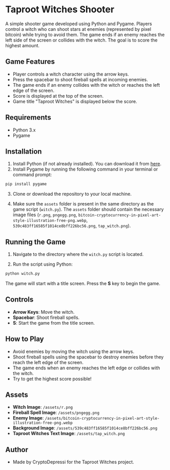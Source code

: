 
# Taproot Witches Shooter

A simple shooter game developed using Python and Pygame. Players control a witch who can shoot stars at enemies (represented by pixel bitcoin) while trying to avoid them. The game ends if an enemy reaches the left side of the screen or collides with the witch. The goal is to score the highest amount.

## Game Features
- Player controls a witch character using the arrow keys.
- Press the spacebar to shoot fireball spells at incoming enemies.
- The game ends if an enemy collides with the witch or reaches the left edge of the screen.
- Score is displayed at the top of the screen.
- Game title "Taproot Witches" is displayed below the score.

## Requirements

- Python 3.x
- Pygame

## Installation

1. Install Python (if not already installed). You can download it from [here](https://www.python.org/downloads/).
2. Install Pygame by running the following command in your terminal or command prompt:

```bash
pip install pygame
```

3. Clone or download the repository to your local machine.

4. Make sure the `assets` folder is present in the same directory as the game script (`witch.py`). The `assets` folder should contain the necessary image files (`r.png`, `pngegg.png`, `bitcoin-cryptocurrency-in-pixel-art-style-illustration-free-png.webp`, `539c483ff16585f1014ce8bff226bc56.png`, `tap_witch.png`).

## Running the Game

1. Navigate to the directory where the `witch.py` script is located.

2. Run the script using Python:

```bash
python witch.py
```

The game will start with a title screen. Press the **S** key to begin the game.

## Controls

- **Arrow Keys**: Move the witch.
- **Spacebar**: Shoot fireball spells.
- **S**: Start the game from the title screen.

## How to Play

- Avoid enemies by moving the witch using the arrow keys.
- Shoot fireball spells using the spacebar to destroy enemies before they reach the left edge of the screen.
- The game ends when an enemy reaches the left edge or collides with the witch.
- Try to get the highest score possible!

## Assets

- **Witch Image**: `/assets/r.png`
- **Fireball Spell Image**: `/assets/pngegg.png`
- **Enemy Image**: `/assets/bitcoin-cryptocurrency-in-pixel-art-style-illustration-free-png.webp`
- **Background Image**: `/assets/539c483ff16585f1014ce8bff226bc56.png`
- **Taproot Witches Text Image**: `/assets/tap_witch.png`

## Author

- Made by CryptoDepressi for the Taproot Witches project.

